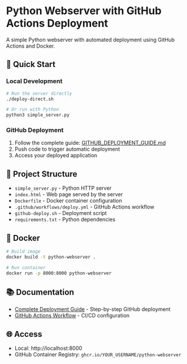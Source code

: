 # Python Webserver with GitHub Actions Deployment

A simple Python webserver with automated deployment using GitHub Actions and Docker.

## 🚀 Quick Start

### Local Development
```bash
# Run the server directly
./deploy-direct.sh

# Or run with Python
python3 simple_server.py
```

### GitHub Deployment
1. Follow the complete guide: [GITHUB_DEPLOYMENT_GUIDE.md](GITHUB_DEPLOYMENT_GUIDE.md)
2. Push code to trigger automatic deployment
3. Access your deployed application

## 📁 Project Structure

- `simple_server.py` - Python HTTP server
- `index.html` - Web page served by the server
- `Dockerfile` - Docker container configuration
- `.github/workflows/deploy.yml` - GitHub Actions workflow
- `github-deploy.sh` - Deployment script
- `requirements.txt` - Python dependencies

## 🐳 Docker

```bash
# Build image
docker build -t python-webserver .

# Run container
docker run -p 8000:8000 python-webserver
```

## 📚 Documentation

- [Complete Deployment Guide](GITHUB_DEPLOYMENT_GUIDE.md) - Step-by-step GitHub deployment
- [GitHub Actions Workflow](.github/workflows/deploy.yml) - CI/CD configuration

## 🌐 Access

- Local: http://localhost:8000
- GitHub Container Registry: `ghcr.io/YOUR_USERNAME/python-webserver`

